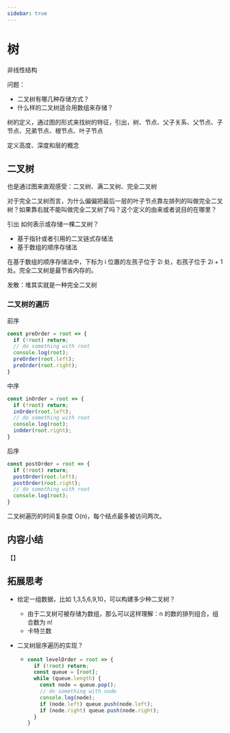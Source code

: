 ```yaml
---
sidebar: true
---
```


# 树

非线性结构

问题：

- 二叉树有哪几种存储方式？
- 什么样的二叉树适合用数组来存储？

树的定义，通过图的形式来找树的特征，引出，树、节点、父子关系、父节点、子节点、兄弟节点、根节点、叶子节点

定义高度、深度和层的概念

## 二叉树

也是通过图来直观感受：二叉树、满二叉树、完全二叉树

对于完全二叉树而言，为什么偏偏把最后一层的叶子节点靠左排列的叫做完全二叉树？如果靠右就不能叫做完全二叉树了吗？这个定义的由来或者说目的在哪里？

引出 如何表示或存储一棵二叉树？

- 基于指针或者引用的二叉链式存储法
- 基于数组的顺序存储法

在基于数组的顺序存储法中，下标为 i 位置的左孩子位于 2i 处，右孩子位于 2i + 1 处。完全二叉树是最节省内存的。

发散：堆其实就是一种完全二叉树

### 二叉树的遍历

前序

```js
const preOrder = root => {
  if (!root) return;
  // do something with root
  console.log(root);
  preOrder(root.left);
  preOrder(root.right);
}
```



中序

```js
const inOrder = root => {
  if (!root) return;
  inOrder(root.left);
  // do something with root
  console.log(root);
  inOder(root.right);
}
```



后序

```js
const postOrder = root => {
  if (!root) return;
  postOrder(root.left);
  postOrder(root.right);
  // do something with root
  console.log(root);
}
```



二叉树遍历的时间复杂度 O(n)，每个结点最多被访问两次。



## 内容小结

【】

## 拓展思考

- 给定一组数据，比如 1,3,5,6,9,10，可以构建多少种二叉树？

  - 由于二叉树可被存储为数组，那么可以这样理解：n 的数的排列组合，组合数为 n!
  - 卡特兰数

- 二叉树层序遍历的实现？

  - ```js
    const levelOrder = root => {
      if (!root) return;
      const queue = [root];
      while (queue.length) {
        const node = queue.pop();
        // do something with node
        console.log(node);
        if (node.left) queue.push(node.left);
        if (node.right) queue.push(node.right);
      }
    }
    ```

